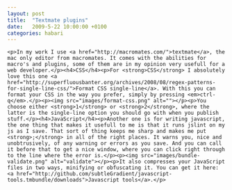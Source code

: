 ```yaml
---
layout: post
title:  "Textmate plugins"
date:   2009-5-22 10:00:00 +0100
categories: habari
---
```

	<p>In my work I use <a href="http://macromates.com/">textmate</a>, the mac only editor from macromates. It comes with the abilities for macro's and plugins, some of them are in my opinion very usefull for a web developer.</p><h4>CSS</h4><p>For <strong>CSS</strong> I absolutely love this one <a href="http://superfluousbanter.org/archives/2008/08/regex-patterns-for-single-line-css/">Format CSS single-line</a>. With this you can format your CSS in the way you prefer, simply by pressing <em>ctrl-q</em>.</p><p><img src="images/format-css.png" alt=""></p><p>You choose either <strong>1</strong> or <strong>2</strong>, where the latter is the single-line option you should go with when you publish stuff.</p><h4>JavaScript</h4><p>Another one is for writing javascript, the one thing that makes it usefull to me is that it runs jslint on my js as I save. That sort of thing keeps me sharp and makes me put <strong>;</strong> in all of the right places. It warns you, nice and unobtrusively, of any warning or errors as you save. And you can call it before that to get a nice window, where you can click right through to the line where the error is.</p><p><img src="images/bundle-validate.png" alt="validate"></p><p>It also compresses your JavaScript files in two ways, minifying or obfuscating it. You can get it here: <a href="http://github.com/subtleGradient/javascript-tools.tmbundle/downloads">Javascript tools</a>.</p>
